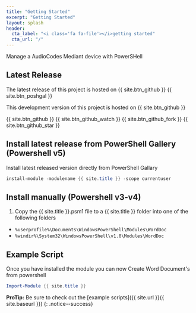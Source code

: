 ```yaml
---
title: "Getting Started"
excerpt: "Getting Started"
layout: splash
header:
  cta_label: "<i class='fa fa-file'></i>getting started"
  cta_url: "/"
---
```


Manage a AudioCodes Mediant device with PowerSHell

## Latest Release

The latest release of this project is hosted on {{ site.btn_github }} {{ site.btn_poshgal }}

This development version of this project is hosted on {{ site.btn_github }}

{{ site.btn_github }} {{ site.btn_github_watch }} {{ site.btn_github_fork }} {{ site.btn_github_star }}

## Install latest release from PowerShell Gallery (Powershell v5)

Install latest released version directly from PowerShell Gallary

```powershell
install-module -modulename {{ site.title }} -scope currentuser
```

## Install manually  (Powershell v3-v4)

1. Copy the {{ site.title }}.psm1 file to a {{ site.title }} folder into one of the following folders
 * `%userprofile%\Documents\WindowsPowerShell\Modules\WordDoc`
 * `%windir%\System32\WindowsPowerShell\v1.0\Modules\WordDoc`

## Example Script

Once you have installed the module you can now Create Word Document's from powershell

```powershell
Import-Module {{ site.title }}

```

**ProTip:** Be sure to check out the [example scripts]({{ site.url }}{{ site.baseurl }}) 
{: .notice--success}
